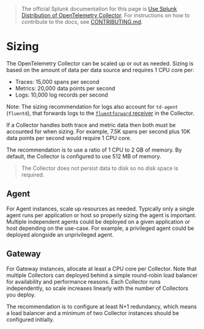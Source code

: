 > The official Splunk documentation for this page is [Use Splunk Distribution of OpenTelemetry Collector](https://docs.splunk.com/Observability/gdi/opentelemetry/resources.html). For instructions on how to contribute to the docs, see [CONTRIBUTING.md](../CONTRIBUTING#documentation.md).

# Sizing

The OpenTelemetry Collector can be scaled up or out as needed. Sizing is based
on the amount of data per data source and requires 1 CPU core per:

- Traces: 15,000 spans per second
- Metrics: 20,000 data points per second
- Logs: 10,000 log records per second

Note: The sizing recommendation for logs also account for `td-agent` (`fluentd`),
that forwards logs to the [`fluentforward` receiver](https://github.com/open-telemetry/opentelemetry-collector-contrib/tree/main/receiver/fluentforwardreceiver) in the Collector.

If a Collector handles both trace and metric data then both must be accounted
for when sizing. For example, 7.5K spans per second plus 10K data points per
second would require 1 CPU core.

The recommendation is to use a ratio of 1 CPU to 2 GB of memory. By default, the
Collector is configured to use 512 MB of memory.

> The Collector does not persist data to disk so no disk space is required.

## Agent

For Agent instances, scale up resources as needed. Typically only a single
agent runs per application or host so properly sizing the agent is important.
Multiple independent agents could be deployed on a given application or host
depending on the use-case. For example, a privileged agent could be deployed
alongside an unprivileged agent.

## Gateway

For Gateway instances, allocate at least a CPU core per Collector. Note that
multiple Collectors can deployed behind a simple round-robin load balancer for
availability and performance reasons. Each Collector runs independently, so
scale increases linearly with the number of Collectors you deploy.

The recommendation is to configure at least N+1 redundancy, which means a load
balancer and a minimum of two Collector instances should be configured
initially.
